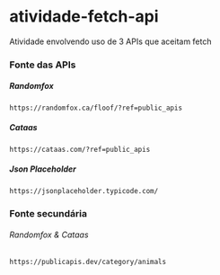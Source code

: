# atividade-fetch-api
Atividade envolvendo uso de 3 APIs que aceitam fetch

### Fonte das APIs
##### Randomfox
```
https://randomfox.ca/floof/?ref=public_apis
```

##### Cataas
```
https://cataas.com/?ref=public_apis
```

##### Json Placeholder
```
https://jsonplaceholder.typicode.com/
```

### Fonte secundária
###### Randomfox & Cataas
```
https://publicapis.dev/category/animals
```